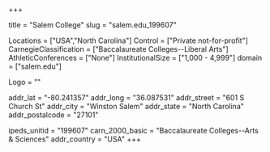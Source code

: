 
+++

title = "Salem College"
slug = "salem.edu_199607"

Locations = ["USA","North Carolina"]
Control = ["Private not-for-profit"]
CarnegieClassification = ["Baccalaureate Colleges--Liberal Arts"]
AthleticConferences = ["None"]
InstitutionalSize = ["1,000 - 4,999"]
domain = ["salem.edu"]

Logo = ""

addr_lat = "-80.241357"
addr_long = "36.087531"
addr_street = "601 S Church St"
addr_city = "Winston Salem"
addr_state = "North Carolina"
addr_postalcode = "27101"

ipeds_unitid = "199607"
carn_2000_basic = "Baccalaureate Colleges--Arts & Sciences"
addr_country = "USA"
+++
    
